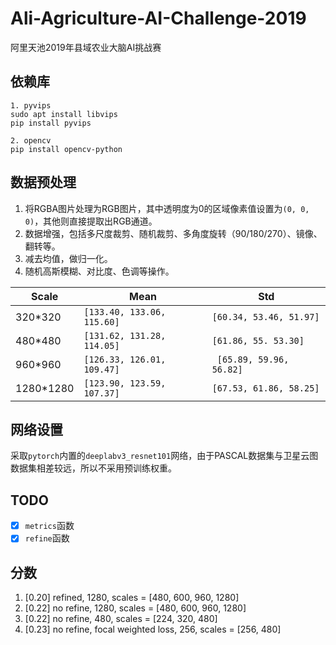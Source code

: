 # Ali-Agriculture-AI-Challenge-2019
阿里天池2019年县域农业大脑AI挑战赛

## 依赖库
```
1. pyvips
sudo apt install libvips
pip install pyvips

2. opencv
pip install opencv-python
```

## 数据预处理
1. 将RGBA图片处理为RGB图片，其中透明度为0的区域像素值设置为`(0, 0, 0)`，其他则直接提取出RGB通道。
2. 数据增强，包括多尺度裁剪、随机裁剪、多角度旋转（90/180/270）、镜像、翻转等。
3. 减去均值，做归一化。
4. 随机高斯模糊、对比度、色调等操作。

|Scale|Mean|Std|
|-|-|-|
|320*320|`[133.40, 133.06, 115.60]`|`[60.34, 53.46, 51.97]`
|480*480|`[131.62, 131.28, 114.05]`|`[61.86, 55. 53.30]`|
|960*960|`[126.33, 126.01, 109.47]`|` [65.89, 59.96, 56.82]`|
|1280*1280|`[123.90, 123.59, 107.37]`|`[67.53, 61.86, 58.25]`|

## 网络设置
采取`pytorch`内置的`deeplabv3_resnet101`网络，由于PASCAL数据集与卫星云图数据集相差较远，所以不采用预训练权重。

## TODO
- [x] `metrics`函数
- [x] `refine`函数

## 分数
1. [0.20] refined, 1280, scales = [480, 600, 960, 1280]
2. [0.22] no refine, 1280, scales = [480, 600, 960, 1280]
3. [0.22] no refine, 480, scales = [224, 320, 480]
4. [0.23] no refine, focal weighted loss, 256, scales = [256, 480]